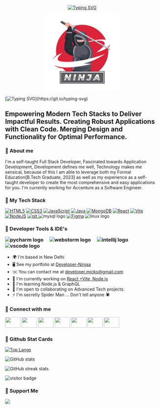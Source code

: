 <div align="center" display="flex">
  
[![Typing SVG](https://readme-typing-svg.demolab.com?font=Merienda&weight=900&size=36&pause=1000&color=F7130D&height=65&width=450&lines=Developer-Ninjaa)](https://git.io/typing-svg)

<img src="https://github.com/Developer-Ninjaa/Developer-Ninjaa/blob/7cd80f5300a02ff4e28c4b74141b5cac0bb8bfbb/flat-design-ninja-logo-template_23-2149017451.jpg"  width="250"/>
</div>



  [![Typing SVG](https://readme-typing-svg.demolab.com?font=Latin&weight=900&size=35&pause=500&color=3D8AF7&width=542&height=60&lines=Hi+There%2C+I'm+Jaskaran+Singh.;I'm+a+Full+Stack+Developer.;Driven+Software+Engineer.;A+Keen+Tech+Enthusiast.)](https://git.io/typing-svg)
  <div justify-content="center">
 <h2> Empowering Modern Tech Stacks to Deliver Impactful Results. Creating Robust Applications with Clean Code. Merging Design and Functionality for Optimal Performance.
   
  </div>
  
  
  <h3> 🚀 About me
  </h3>
  <div>
<p text-align="left">
  I'm a self-taught Full Stack Developer, Fascinated towards Application Development, Development defines me well, Technology makes me sensical, because of this I am able to leverage both my Formal Education[B.Tech Graduate, 2023] as well as my experience as a self-taught developer to create the most comprehensive and easy applications for you. I'm currently working for Accenture as a Software Engineer.</p>
</div>


 ### 🚀 My Tech Stack

<p align="left">
<a href="https://developer.mozilla.org/en-US/docs/Glossary/HTML5" target="_blank" rel="noreferrer"><img src="https://raw.githubusercontent.com/danielcranney/readme-generator/main/public/icons/skills/html5-colored.svg" width="36" height="40" alt="HTML5" /></a>
<a href="https://www.w3.org/TR/CSS/#css" target="_blank" rel="noreferrer"><img src="https://raw.githubusercontent.com/danielcranney/readme-generator/main/public/icons/skills/css3-colored.svg" width="36" height="40" alt="CSS3" /></a>
<a href="https://developer.mozilla.org/en-US/docs/Web/JavaScript" target="_blank" rel="noreferrer"><img src="https://raw.githubusercontent.com/danielcranney/readme-generator/main/public/icons/skills/javascript-colored.svg" width="36" height="40" alt="JavaScript" /></a>
<a href="https://www.oracle.com/java/" target="_blank" rel="noreferrer"><img src="https://raw.githubusercontent.com/danielcranney/readme-generator/main/public/icons/skills/java-colored.svg" width="36" height="40" alt="Java" /></a>  
<a href="https://www.mongodb.com/" target="_blank" rel="noreferrer"><img src="https://raw.githubusercontent.com/danielcranney/readme-generator/main/public/icons/skills/mongodb-colored.svg" width="36" height="40" alt="MongoDB" /></a>
<a href="https://reactjs.org/" target="_blank" rel="noreferrer"><img src="https://raw.githubusercontent.com/danielcranney/readme-generator/main/public/icons/skills/react-colored.svg" width="36" height="40" alt="React" /></a>
<a href="https://vitejs.dev/" target="_blank" rel="noreferrer"><img src="https://raw.githubusercontent.com/danielcranney/readme-generator/main/public/icons/skills/vite-colored.svg" width="36" height="40" alt="Vite" /></a>
<a href="https://nodejs.org/en/" target="_blank" rel="noreferrer"><img src="https://raw.githubusercontent.com/danielcranney/readme-generator/main/public/icons/skills/nodejs-colored.svg" width="36" height="40" alt="NodeJS" /></a>
<a href="https://git-scm.com/" target="_blank"> <img src="https://img.icons8.com/color/48/000000/git.png" alt=" git" width="42" height"42"/> </a>
    <img src="https://cdn.jsdelivr.net/gh/devicons/devicon/icons/mysql/mysql-original.svg" height="42" alt="mysql logo"  />
<a href="https://www.figma.com/" target="_blank" rel="noreferrer"><img src="https://raw.githubusercontent.com/danielcranney/readme-generator/main/public/icons/skills/figma-colored.svg" width="36" height="40" alt="Figma" /></a>
  <img src="https://cdn.jsdelivr.net/gh/devicons/devicon/icons/linux/linux-original.svg" height="40" alt="linux logo"  />
  <img width="12" />
</p>
     
   <div>
  <h3> 🚀 Developer Tools & IDE's
    <p>
    <div>
  <img src="https://cdn.jsdelivr.net/gh/devicons/devicon/icons/pycharm/pycharm-original.svg" height="40" alt="pycharm logo"  />
  <img width="12" />
  <img src="https://cdn.jsdelivr.net/gh/devicons/devicon/icons/webstorm/webstorm-original.svg" height="40" alt="webstorm logo"  />
  <img width="12" />
  <img src="https://cdn.jsdelivr.net/gh/devicons/devicon/icons/intellij/intellij-original.svg" height="40" alt="intellij logo"  />
  <img width="12" />
  <img src="https://cdn.jsdelivr.net/gh/devicons/devicon/icons/vscode/vscode-original.svg" height="40" alt="vscode logo"  /> 
      </div>  
   </p>
  </div>
    
* 🌍  I'm based in New Delhi
* 🖥️  See my portfolio at [Developer-Ninjaa](https://developer-ninjaaa.netlify.app/)
* ✉️  You can contact me at [developer.micko@gmail.com](mailto:developer.micko@gmail.com)
* 🚀  I'm currently working on [React +Vite, Node.js](http://sldnvlnzdcmksdmc)
* 🧠  I'm learning Node.js & GraphQL
* 🤝  I'm open to collaborating on Advanced Tech projects.
* ⚡  I'm secretly Spider Man ... Don't tell anyone 🕷️
    
<div>
  <h3> 🚀 Connect with me
    <p>
<div>
<p align="left"> 
  <a href="https://www.facebook.com/profile.php?id=100041770744715" target="_blank" rel="noreferrer"><img src="https://raw.githubusercontent.com/danielcranney/readme-generator/main/public/icons/socials/facebook.svg" width="50" height="35" /></a>
  <a href="http://www.instagram.com/jaskaran_singhhhhhh/" target="_blank" rel="noreferrer"><img src="https://raw.githubusercontent.com/danielcranney/readme-generator/main/public/icons/socials/instagram.svg" width="50" height="35" /></a>
  <a href="https://www.linkedin.com/in/jaskaran-techno" target="_blank" rel="noreferrer"><img src="https://raw.githubusercontent.com/danielcranney/readme-generator/main/public/icons/socials/linkedin.svg" width="50" height="35" /></a> 
  <a href="https://www.twitter.com/mejaskaransingh" target="_blank" rel="noreferrer"><img src="https://raw.githubusercontent.com/danielcranney/readme-generator/main/public/icons/socials/twitter.svg" width="50" height="35" /></a>
<a href="https://discord.com/users/@Jaskaran Singh#3849" target="_blank" rel="noreferrer"><img src="https://raw.githubusercontent.com/danielcranney/readme-generator/main/public/icons/socials/discord.svg" width="50" height="35" /></a> 
<a href="https://hashnode.com/@JaskaranTechno200.hashnode.dev" target="_blank" rel="noreferrer"><img src="https://raw.githubusercontent.com/danielcranney/readme-generator/main/public/icons/socials/hashnode.svg" width="50" height="35" /></a>
<a href="https://www.twitch.tv/settings/profile" target="_blank" rel="noreferrer"><img src="https://raw.githubusercontent.com/danielcranney/readme-generator/main/public/icons/socials/twitch.svg" width="50" height="35" /></a>
  </p>
</div>  
    </p>
  </div>

  <div>

 ### 🚀 Github Stat Cards   
    
[![Top Langs](https://github-readme-stats.vercel.app/api/top-langs/?username=Developer-Ninjaa&layout=compact)](https://github.com/anuraghazra/github-readme-stats)

![GitHub stats](https://github-readme-stats.vercel.app/api?username=Developer-Ninjaa&show_icons=true&count_private=true)  
    
![GitHub streak stats](https://github-readme-streak-stats.herokuapp.com/?user=Developer-Ninjaa)  

![visitor badge](https://visitor-badge.laobi.icu/badge?page_id=jwenjian.visitor-badge)
  
  
### 🚀 Support Me

<a href="https://www.buymeacoffee.com/Developer-Ninjaa"><img src="https://cdn.buymeacoffee.com/buttons/v2/default-yellow.png" width="200" /></a>
  
  
  
